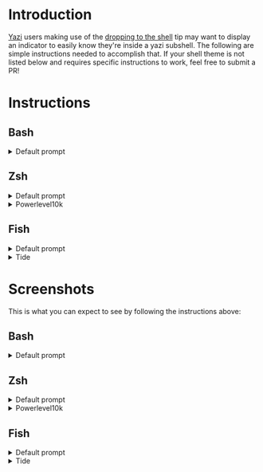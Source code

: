 # Introduction
[Yazi](https://yazi-rs.github.io/) users making use of the [dropping to the shell](https://yazi-rs.github.io/docs/tips/#dropping-to-the-shell) tip may want to display an indicator to easily know they're inside a yazi subshell. The following are simple instructions needed to accomplish that.
If your shell theme is not listed below and requires specific instructions to work, feel free to submit a PR!

# Instructions
## Bash
<details>
<summary>Default prompt</summary>

Copy and paste this into a terminal:

```sh
git clone https://github.com/Sonico98/yazi-prompt.sh ./yazi-prompt && \
chmod +x ./yazi-prompt/posix/yazi.sh && \
cp ./yazi-prompt/posix/yazi.sh  ~/.yazi.sh && \
echo '''source ~/.yazi.sh''' >> ~/.bashrc && \
rm -rf ./yazi-prompt
```

Then open a new shell or run `source ~/.bashrc`.
</details>

##  Zsh
<details>
<summary>Default prompt</summary>

Copy and paste this into a terminal:

```sh
git clone https://github.com/Sonico98/yazi-prompt.sh ./yazi-prompt && \
chmod +x ./yazi-prompt/posix/yazi.sh && \
cp ./yazi-prompt/posix/yazi.sh  "$ZDOTDIR"/.yazi.sh && \
echo '''source "$ZDOTDIR"/.yazi.sh''' >> "$ZDOTDIR"/.zshrc && \
rm -rf ./yazi-prompt
```

Then open a new shell or run `source "$ZDOTDIR"/.zshrc`.
</details>

<details>
<summary>Powerlevel10k</summary>

If using [powerlevel10k](https://github.com/romkatv/powerlevel10k), copy and paste this into a terminal:

```sh
git clone https://github.com/Sonico98/yazi-prompt.sh ./yazi-prompt && \
chmod +x ./yazi-prompt/zsh/p10k/yazi_p10k.zsh && \
cp ./yazi-prompt/zsh/p10k/yazi_p10k.zsh "$ZDOTDIR"/.yazi_p10k.zsh && \
sed 's/  # If p10k is already loaded, reload configuration./  source "$ZDOTDIR"\/.yazi_p10k.zsh×  # If p10k is already loaded, reload configuration./' ~/.p10k.zsh | tr '×' '\n' >| ~/.p10k.zsh.tmp && yes | mv ~/.p10k.zsh{.tmp,} && \
rm -rf ./yazi-prompt
```

Then add `yazi` to `POWERLEVEL9K_LEFT_PROMPT_ELEMENTS` or `POWERLEVEL9K_RIGHT_PROMPT_ELEMENTS`, near the top of ~/.p10k.zsh, and open a new shell.
You can modify the color by editing $ZDOTDIR/.yazi_p10k.zsh

</details>

## Fish
<details>
<summary>Default prompt</summary>

It's a bit trickier to apply a general solution to fish. If someone knows a better way of doing this, please open a Pull Request.

Open a fish shell and execute `funced fish_prompt`. This will open up your text editor. Add the following near the end of the file, inside the fish_prompt function, before any echo or printf calls: 

```
if test -n "$YAZI_LEVEL"
    set suffix "  Yazi terminal $suffix"
end
```
Make sure `$suffix` is present in the echo or printf line, save the file and exit your editor. Fish should ask you if you want to save the file, confirm. In case it doesn't, execute `funcsave fish_prompt`.

As an example, this is how the end of the file looks for the default fish prompt:
```
    [...]
    set -l prompt_status (__fish_print_pipestatus "[" "]" "|" "$status_color" "$statusb_color" $last_pipestatus)
    if test -n "$YAZI_LEVEL"
	set suffix "  Yazi terminal $suffix"
    end

    echo -n -s (prompt_login)' ' (set_color $color_cwd) (prompt_pwd) $normal (fish_vcs_prompt) $normal " "$prompt_status $suffix " "
end
```
</details>

<details>
<summary>Tide</summary>

If you use fish  with [tide](https://github.com/IlanCosman/tide) here is a way to end up with a nice prompt:

- Copy and paste the following into a terminal:

```sh
git clone https://github.com/Sonico98/yazi-prompt.sh ./yazi-prompt && \
chmod +x ./yazi-prompt/fish/tide/_tide_item_yazi.fish && \
mkdir -p ~/.config/fish/functions/ && \
cp ./yazi-prompt/fish/tide/_tide_item_yazi.fish  ~/.config/fish/functions/_tide_item_yazi.fish && \
rm -rf ./yazi-prompt
```

- Run the following commands to add color to the prompt:
**NOTE**: You can pick whatever colors you are interested in

```sh
set --universal tide_yazi_bg_color brblack
set --universal tide_yazi_color black
```

- Add `yazi-prompt` to the tide_left_prompt:
**NOTE**: Adjust it to your `tide_left_prompt`

```sh
set --universal tide_left_prompt_items os yazi context pwd git newline character
```

- Reload: `tide reload`
</details>

# Screenshots
This is what you can expect to see by following the instructions above:

## Bash
<details>
<summary>Default prompt</summary>

![bash](https://github.com/Sonico98/yazi-prompt.sh/assets/61394886/05f8c124-c428-4b12-ac04-a4da98bbe06a)
</details>

## Zsh
<details>
<summary>Default prompt</summary>

![zsh](https://github.com/Sonico98/yazi-prompt.sh/assets/61394886/a2f693c7-3c82-4294-ac26-665def2e4a54)
</details>
<details>
<summary>Powerlevel10k</summary>

![p10k](https://github.com/Sonico98/yazi-prompt.sh/assets/61394886/650b977f-d215-4b93-957c-191a4313a897)
</details>

## Fish
<details>
<summary>Default prompt</summary>

![fish](https://github.com/Sonico98/yazi-prompt.sh/assets/61394886/7463296b-74df-48f9-b013-6d8e7c72b131)
</details>
<details>
<summary>Tide</summary>

![tide](https://github.com/Sonico98/yazi-prompt.sh/assets/61394886/96fa8d43-6d00-4dae-a250-300d2dce104f)
</details>
